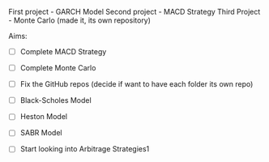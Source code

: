 First project - GARCH Model
Second project - MACD Strategy
Third Project - Monte Carlo (made it, its own repository)

Aims:
- [ ] Complete MACD Strategy
- [ ] Complete Monte Carlo
- [ ] Fix the GitHub repos (decide if want to have each folder its own repo)
- [ ] Black-Scholes Model
- [ ] Heston Model
- [ ] SABR Model
- [ ] Start looking into Arbitrage Strategies1



